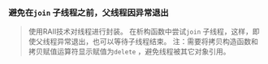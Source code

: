### 避免在`join` 子线程之前，父线程因异常退出
> 使用RAII技术对线程进行封装。
> 在析构函数中尝试`join` 子线程，这样，即使父线程异常退出，也可以等待子线程结束。
> 注：需要将拷贝构造函数和拷贝赋值运算符显示赋值为`delete` ，避免线程被其它对象引用。
 
